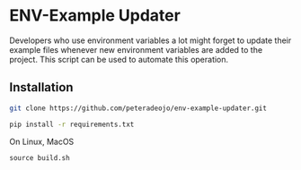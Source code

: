 # ENV-Example Updater

Developers who use environment variables a lot might forget to update their example files whenever new environment variables are added to the project. This script can be used to automate this operation.

## Installation
```sh
git clone https://github.com/peteradeojo/env-example-updater.git
```

```sh
pip install -r requirements.txt
```

On Linux, MacOS
```
source build.sh
```